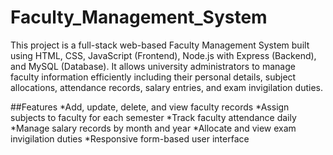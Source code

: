# Faculty_Management_System
This project is a full-stack web-based Faculty Management System built using HTML, CSS, JavaScript (Frontend), Node.js with Express (Backend), and MySQL (Database). It allows university administrators to manage faculty information efficiently including their personal details, subject allocations, attendance records, salary entries, and exam invigilation duties.

##Features
*Add, update, delete, and view faculty records
*Assign subjects to faculty for each semester
*Track faculty attendance daily
*Manage salary records by month and year
*Allocate and view exam invigilation duties
*Responsive form-based user interface
